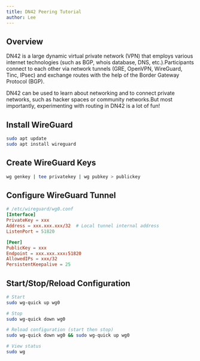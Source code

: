 ```yaml
---
title: DN42 Peering Tutorial
author: Lee
---
```


## Overview

DN42 is a large dynamic virtual private network (VPN) that employs various internet technologies (such as BGP, whois database, DNS, etc.).Participants connect to each other via network tunnels (GRE, OpenVPN, WireGuard, Tinc, IPsec) and exchange routes with the help of the Border Gateway Protocol (BGP).

DN42 can be used to learn about networking and to connect private networks, such as hacker spaces or community networks.But most importantly, experimenting with routing in DN42 is a lot of fun!

## Install WireGuard

```bash
sudo apt update
sudo apt install wireguard
```

## Create WireGuard Keys

```bash
wg genkey | tee privatekey | wg pubkey > publickey
```

## Configure WireGuard Tunnel

```conf
# /etc/wireguard/wg0.conf
[Interface]
PrivateKey = xxx
Address = xxx.xxx.xxx/32  # Local tunnel internal address
ListenPort = 51820

[Peer]
PublicKey = xxx
Endpoint = xxx.xxx.xxx:51820
AllowedIPs = xxx/32
PersistentKeepalive = 25
```

## Start/Stop/Reload Configuration

```bash
# Start
sudo wg-quick up wg0

# Stop
sudo wg-quick down wg0

# Reload configuration (start then stop)
sudo wg-quick down wg0 && sudo wg-quick up wg0

# View status
sudo wg
```
